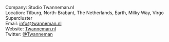Company: Studio Twanneman.nl<br />
Location: Tilburg, North-Brabant, The Netherlands, Earth, Milky Way, Virgo Supercluster<br />
Email: <a href="mailto:info@twanneman.nl?subject=I clicked this link on your github profile&body=Hi,I found your Github profile and wanted to get in touch with you because..." target="_blank">info@twanneman.nl</a><br />
Website: <a href="https://twanneman.nl" title="Studio Twanneman" class="Link--primary" target="_blank">Twanneman.nl</a><br />
Twitter: <a rel="nofollow me" class="Link--primary" href="https://twitter.com/Twanneman">@Twanneman</a>

<!--
Widgets 
<a href="https://github.com/anuraghazra/github-readme-stats">
  <img align="center" src="https://github-readme-stats.vercel.app/api?username=twanneman&count_private=true&show_icons=true&include_all_commits=true&hide_border=true&hide_title=false" />
</a>
<a href="https://github.com/anuraghazra/github-readme-stats">
  <img align="center" src="https://github-readme-stats.vercel.app/api/top-langs/?username=twanneman&langs_count=3&hide_title=false&hide_border=true" />
</a>
-->

<!--
### Hi there 👋

**Twanneman/twanneman** is a ✨ _special_ ✨ repository because its `README.md` (this file) appears on your GitHub profile.

Here are some ideas to get you started:

- 🔭 I’m currently working on ...
- 🌱 I’m currently learning ...
- 👯 I’m looking to collaborate on ...
- 🤔 I’m looking for help with ...
- 💬 Ask me about ...
- 📫 How to reach me: ...
- 😄 Pronouns: ...
- ⚡ Fun fact: ...
-->
